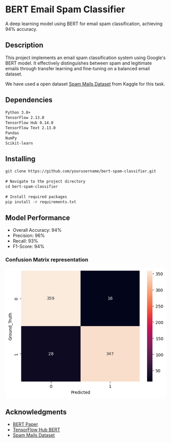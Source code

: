 # BERT Email Spam Classifier

A deep learning model using BERT for email spam classification, achieving 94% accuracy.

## Description

This project implements an email spam classification system using Google's BERT model. It effectively distinguishes between spam and legitimate emails through transfer learning and fine-tuning on a balanced email dataset.


We have used a open dataset [Spam Mails Dataset](https://www.kaggle.com/datasets/venky73/spam-mails-dataset?resource=download) from Kaggle for this task.


## Dependencies

```
Python 3.8+
TensorFlow 2.13.0
TensorFlow Hub 0.14.0
TensorFlow Text 2.13.0
Pandas
NumPy
Scikit-learn
```

## Installing

```
git clone https://github.com/yourusername/bert-spam-classifier.git

# Navigate to the project directory
cd bert-spam-classifier

# Install required packages
pip install -r requirements.txt
```

## Model Performance

- Overall Accuracy: 94%
- Precision: 96%
- Recall: 93%
- F1-Score: 94%

### Confusion Matrix representation


![CM](https://github.com/pushparajanrahul/Spam_Classifier_BERT_24_H768/blob/main/images/Confusion%20Matrix.png)

## Acknowledgments

* [BERT Paper](https://arxiv.org/abs/1810.04805)
* [TensorFlow Hub BERT](https://www.kaggle.com/models/tensorflow/bert/tensorFlow2/bert-en-uncased-l-10-h-768-a-12)
* [Spam Mails Dataset](https://www.kaggle.com/datasets/venky73/spam-mails-dataset?resource=download)

